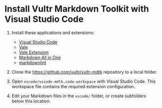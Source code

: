 # Install Vultr Markdown Toolkit with Visual Studio Code

1. Install these applications and extensions:

    * [Visual Studio Code](https://code.visualstudio.com/)
    * [Vale](https://docs.errata.ai/vale/install)
    * [Vale Extension](https://marketplace.visualstudio.com/items?itemName=errata-ai.vale-server)
    * [Markdown All in One](https://marketplace.visualstudio.com/items?itemName=yzhang.markdown-all-in-one)
    * [markdownlint](https://marketplace.visualstudio.com/items?itemName=DavidAnson.vscode-markdownlint)

1. Clone the <https://github.com/vultr/vultr-mdtk> repository to a local folder.
1. Open `vscode/vscode-mdtk.code-workspace` with Visual Studio Code. This workspace file contains the required extension configuration.
1. Edit your Markdown files in the `vscode/` folder, or create subfolders below this location.
